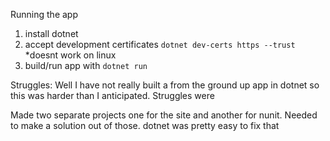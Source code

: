 Running the app
1) install dotnet
2) accept development certificates `dotnet dev-certs https --trust` *doesnt work on linux
3) build/run app with `dotnet run`

Struggles:
Well I have not really built a from the ground up app in dotnet so this was harder than I anticipated. Struggles were

Made two separate projects one for the site and another for nunit. Needed to make a solution out of those. dotnet was pretty easy to fix that
